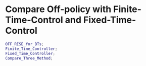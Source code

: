 # Compare Off-policy with Finite-Time-Control and Fixed-Time-Control
```matlab
OFF_RISE_for_BTs;
Finite_Time_Controller;
Fixed_Time_Controller;
Compare_Three_Method;
```
